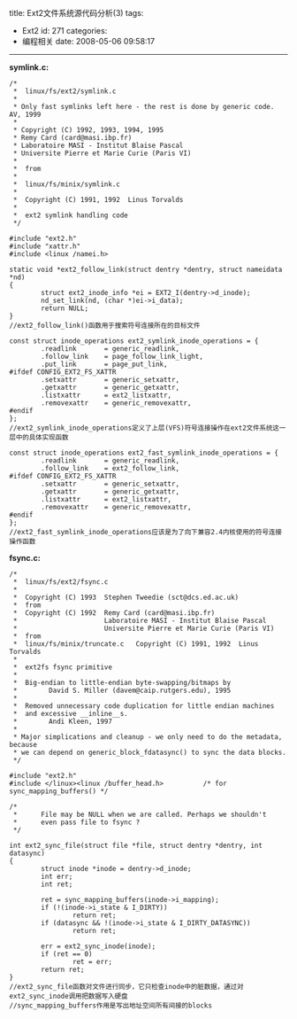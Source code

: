 title: Ext2文件系统源代码分析(3)
tags:
  - Ext2
id: 271
categories:
  - 编程相关
date: 2008-05-06 09:58:17
---

**symlink.c:**

	/*
	 *  linux/fs/ext2/symlink.c
	 *
	 * Only fast symlinks left here - the rest is done by generic code. AV, 1999
	 *
	 * Copyright (C) 1992, 1993, 1994, 1995
	 * Remy Card (card@masi.ibp.fr)
	 * Laboratoire MASI - Institut Blaise Pascal
	 * Universite Pierre et Marie Curie (Paris VI)
	 *
	 *  from
	 *
	 *  linux/fs/minix/symlink.c
	 *
	 *  Copyright (C) 1991, 1992  Linus Torvalds
	 *
	 *  ext2 symlink handling code
	 */

	#include "ext2.h"
	#include "xattr.h"
	#include <linux /namei.h>

	static void *ext2_follow_link(struct dentry *dentry, struct nameidata *nd)
	{
	        struct ext2_inode_info *ei = EXT2_I(dentry->d_inode);
	        nd_set_link(nd, (char *)ei->i_data);
	        return NULL;
	}
	//ext2_follow_link()函数用于搜索符号连接所在的目标文件

	const struct inode_operations ext2_symlink_inode_operations = {
	        .readlink       = generic_readlink,
	        .follow_link    = page_follow_link_light,
	        .put_link       = page_put_link,
	#ifdef CONFIG_EXT2_FS_XATTR
	        .setxattr       = generic_setxattr,
	        .getxattr       = generic_getxattr,
	        .listxattr      = ext2_listxattr,
	        .removexattr    = generic_removexattr,
	#endif
	};
	//ext2_symlink_inode_operations定义了上层(VFS)符号连接操作在ext2文件系统这一层中的具体实现函数

	const struct inode_operations ext2_fast_symlink_inode_operations = {
	        .readlink       = generic_readlink,
	        .follow_link    = ext2_follow_link,
	#ifdef CONFIG_EXT2_FS_XATTR
	        .setxattr       = generic_setxattr,
	        .getxattr       = generic_getxattr,
	        .listxattr      = ext2_listxattr,
	        .removexattr    = generic_removexattr,
	#endif
	};
	//ext2_fast_symlink_inode_operations应该是为了向下兼容2.4内核使用的符号连接操作函数


**fsync.c:**

	/*
	 *  linux/fs/ext2/fsync.c
	 *
	 *  Copyright (C) 1993  Stephen Tweedie (sct@dcs.ed.ac.uk)
	 *  from
	 *  Copyright (C) 1992  Remy Card (card@masi.ibp.fr)
	 *                      Laboratoire MASI - Institut Blaise Pascal
	 *                      Universite Pierre et Marie Curie (Paris VI)
	 *  from
	 *  linux/fs/minix/truncate.c   Copyright (C) 1991, 1992  Linus Torvalds
	 * 
	 *  ext2fs fsync primitive
	 *
	 *  Big-endian to little-endian byte-swapping/bitmaps by
	 *        David S. Miller (davem@caip.rutgers.edu), 1995
	 * 
	 *  Removed unnecessary code duplication for little endian machines
	 *  and excessive __inline__s. 
	 *        Andi Kleen, 1997
	 *
	 * Major simplications and cleanup - we only need to do the metadata, because
	 * we can depend on generic_block_fdatasync() to sync the data blocks.
	 */

	#include "ext2.h"
	#include </linux><linux /buffer_head.h>          /* for sync_mapping_buffers() */

	/*
	 *      File may be NULL when we are called. Perhaps we shouldn't
	 *      even pass file to fsync ?
	 */

	int ext2_sync_file(struct file *file, struct dentry *dentry, int datasync)
	{
	        struct inode *inode = dentry->d_inode;
	        int err;
	        int ret;

	        ret = sync_mapping_buffers(inode->i_mapping);
	        if (!(inode->i_state & I_DIRTY))
	                return ret;
	        if (datasync && !(inode->i_state & I_DIRTY_DATASYNC))
	                return ret;

	        err = ext2_sync_inode(inode);
	        if (ret == 0)
	                ret = err;
	        return ret;
	}
	//ext2_sync_file函数对文件进行同步，它只检查inode中的脏数据，通过对ext2_sync_inode调用把数据写入硬盘
	//sync_mapping_buffers作用是写出地址空间所有间接的blocks

